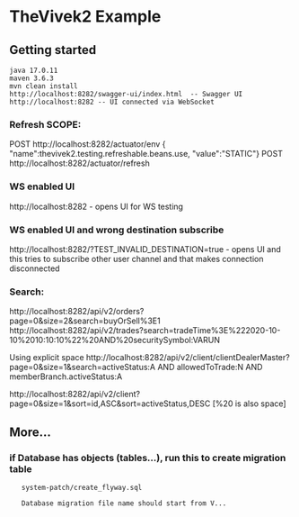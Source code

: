 # TheVivek2 Example 

## Getting started
~~~
java 17.0.11
maven 3.6.3
mvn clean install
http://localhost:8282/swagger-ui/index.html  -- Swagger UI 
http://localhost:8282 -- UI connected via WebSocket
~~~

### Refresh SCOPE:
POST http://localhost:8282/actuator/env
{ "name":thevivek2.testing.refreshable.beans.use, "value":"STATIC"}
POST http://localhost:8282/actuator/refresh

### WS enabled UI
http://localhost:8282 - opens UI for WS testing

### WS enabled UI and wrong destination subscribe
http://localhost:8282/?TEST_INVALID_DESTINATION=true  - opens UI and this tries to subscribe 
other user channel and that makes connection disconnected


### Search:
http://localhost:8282/api/v2/orders?page=0&size=2&search=buyOrSell%3E1
http://localhost:8282/api/v2/trades?search=tradeTime%3E%222020-10-10%2010:10:10%22%20AND%20securitySymbol:VARUN

Using explicit space
http://localhost:8282/api/v2/client/clientDealerMaster?page=0&size=1&search=activeStatus:A AND allowedToTrade:N AND memberBranch.activeStatus:A

http://localhost:8282/api/v2/client?page=0&size=1&sort=id,ASC&sort=activeStatus,DESC
[%20 is also space]

## More...
### if Database has objects (tables...), run this to create migration table
~~~
   system-patch/create_flyway.sql 
   
   Database migration file name should start from V...
~~~
